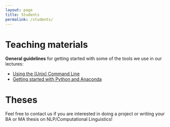 ```yaml
---
layout: page
title: Students
permalink: /students/
---
```


# Teaching materials

**General guidelines** for getting started with some of the tools we use in our lectures:

* [Using the (Unix) Command Line](/teaching/cli)
* [Getting started with Python and Anaconda](/teaching/python)

# Theses

Feel free to contact us if you are interested in doing a project or writing your BA or MA thesis on NLP/Computational Linguistics!

<!--
## Completed Theses

* Henrik Voigt: *Visually Grounded Instruction Generation Based on Change Captioning* (MA 2020)
* Christoph Staudt: *Method of Moments for Mixed Domain Topic Models* (MA 2020, 1st supervisor: Joachim Giesen)
* Leonid Kaida: *Mining hypotheses in scientific papers using text classification* (MA 2021)
* Xuan Liu: *Modeling object-color dependencies with image captioning models* (MA 2021)
* Lennart Austen: *Analyse referierender Ausdrücke in aufgabenorientierten Dialogen* (BA 2021)
-->
